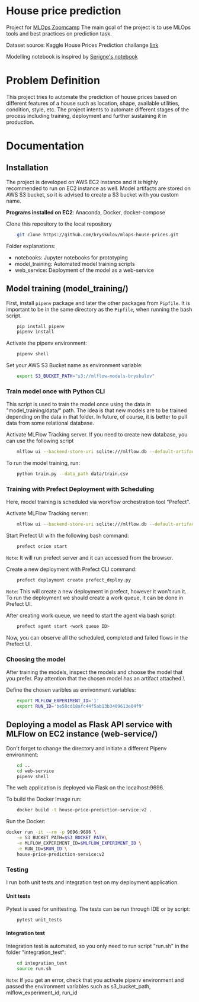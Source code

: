 # House price prediction

Project for [MLOps Zoomcamp](https://github.com/DataTalksClub/mlops-zoomcamp)
The main goal of the project is to use MLOps tools and best practices on prediction task.

Dataset source: Kaggle House Prices Prediction challange [link](https://www.kaggle.com/competitions/house-prices-advanced-regression-techniques/rules)

Modelling notebook is inspired by [Serigne's notebook](https://www.kaggle.com/code/serigne/stacked-regressions-top-4-on-leaderboard)

# Problem Definition

This project tries to automate the prediction of house prices based on different features of a house such as location, shape, available utilities, condition, style, etc. The project intents to automate different stages of the process including training, deployment and further sustaining it in production.


# Documentation

## Installation

The project is developed on AWS EC2 instance and it is highly recommended to run on EC2 instance as well.
Model artifacts are stored on AWS S3 bucket, so it is advised to create a S3 bucket with you custom name.

**Programs installed on EC2**: Anaconda, Docker, docker-compose

Clone this repository to the local repository

```bash
    git clone https://github.com/bryskulov/mlops-house-prices.git
```

Folder explanations:
- notebooks: Jupyter notebooks for prototyping
- model_training: Automated model training scripts
- web_service: Deployment of the model as a web-service

## Model training (model_training/)

First, install `pipenv` package and later the other packages from `Pipfile`.
It is important to be in the same directory as the `Pipfile`, when running the bash script.

```bash
    pip install pipenv
    pipenv install
```

Activate the pipenv environment:

```bash
    pipenv shell
```

Set your AWS S3 Bucket name as environment variable:
```bash
    export S3_BUCKET_PATH="s3://mlflow-models-bryskulov"
```

### Train model once with Python CLI

This script is used to train the model once using the data in "model_training/data/" path. 
The idea is that new models are to be trained depending on the data in that folder.
In future, of course, it is better to pull data from some relational database.

Activate MLFlow Tracking server. If you need to create new database, you can use the following script

```bash
    mlflow ui --backend-store-uri sqlite:///mlflow.db --default-artifact-root=$S3_BUCKET_PATH
```

To run the model training, run:
```bash
    python train.py --data_path data/train.csv
```


### Training with Prefect Deployment with Scheduling

Here, model training is scheduled via workflow orchestration tool "Prefect".

Activate MLFlow Tracking server:
```bash
    mlflow ui --backend-store-uri sqlite:///mlflow.db --default-artifact-root=$S3_BUCKET_PATH
```

Start Prefect UI with the following bash command:
```bash
    prefect orion start
```
```Note```: It will run prefect server and it can accessed from the browser.


Create a new deployment with Prefect CLI command:
```bash
    prefect deployment create prefect_deploy.py 
```

```Note```: This will create a new deployment in prefect, however it won't run it.
To run the deployment we should create a work queue, it can be done in Prefect UI.

After creating work queue, we need to start the agent via bash script:

```bash
    prefect agent start <work queue ID>
```

Now, you can observe all the scheduled, completed and failed flows in the Prefect UI.

### Choosing the model

After training the models, inspect the models and choose the model that you prefer. 
Pay attention that the chosen model has an artifact attached.\

Define the chosen varibles as enrivonment variables:
```bash
    export MLFLOW_EXPERIMENT_ID='1'
    export RUN_ID='be58cd18afc44f5ab13b3409613e04f9'
```

## Deploying a model as Flask API service with MLFlow on EC2 instance (web-service/)

Don't forget to change the directory and initiate a different Pipenv environment:
```bash
    cd ..
    cd web-service
    pipenv shell
```

The web application is deployed via Flask on the localhost:9696.

To build the Docker Image run:

```bash
    docker build -t house-price-prediction-service:v2 .
```

Run the Docker:

```bash
docker run -it --rm -p 9696:9696 \
    -e S3_BUCKET_PATH=$S3_BUCKET_PATH\
    -e MLFLOW_EXPERIMENT_ID=$MLFLOW_EXPERIMENT_ID \
    -e RUN_ID=$RUN_ID \
    house-price-prediction-service:v2
```


### Testing

I run both unit tests and integration test on my deployment application.

#### Unit tests

Pytest is used for unittesting. The tests can be run through IDE or by script:

```
    pytest unit_tests
```

#### Integration test

Integration test is automated, so you only need to run script "run.sh" in the folder "integration_test":

```bash
	cd integration_test
    source run.sh
```

```Note```: If you get an error, check that you activate pipenv environment 
and passed the environment variables such as s3_bucket_path, mlflow_experiment_id, run_id